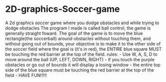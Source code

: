 # 2D-graphics-Soccer-game
A 2d graphics soccer game where you dodge obstacles and while trying to dodge obstacles
The program I made is called ball control, the game is generally straight foward. The goal of the game is to 
move the blue rectangle(the soccerball) around obstacles without touching them, and without going out of bounds, 
your objective is to make it to the other side of the soccer field where the goal is (it's in red), the ENTIRE blue 
square MUST be touching the red barrier at the top of the field.
     rules:
      - Use W, A, S, D to move around the ball (UP, LEFT, DOWN, RIGHT)
      - if you touch the purple obstacles or go out of bounds it will display a losing window
      - the entire top side of the blue square must be touching the red barrier at the top of the field
      - HAVE FUN!!!!!
